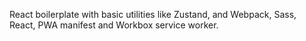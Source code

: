 React boilerplate with basic utilities like Zustand, and Webpack, Sass, React, PWA manifest and Workbox service worker. 
